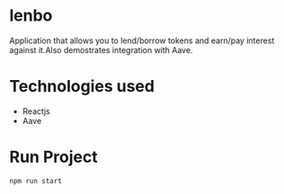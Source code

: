 # lenbo
Application that allows you to lend/borrow tokens and earn/pay interest against it.Also demostrates integration with Aave. 


# Technologies used
- Reactjs
- Aave

# Run Project
```bash
npm run start
```
